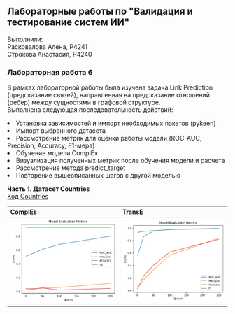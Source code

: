 ## Лабораторные работы по "Валидация и тестирование систем ИИ"
Выполнили: <br>
Расковалова Алена, P4241 <br>
Строкова Анастасия, P4240
 
### Лабораторная работа 6
В рамках лабораторной работы была изучена задача Link Prediction (предсказание связей), направленная на предсказание отношений (ребер) между сущностями в графовой структуре. <br>
Выполнена следующая последовательность действий:
<li> Установка зависимостей и импорт необходимых пакетов (pykeen)
<li> Импорт выбранного датасета
<li> Рассмотрение метрик для оценки работы модели (ROC-AUC, Precision, Accuracy, F1-мера)
<li> Обучение модели ComplEx
<li> Визуализация полученных метрик после обучения модели и расчета
<li> Рассмотрение метода predict_target
<li> Повторение вышеописанных шагов с другой моделью
<br>

**Часть 1. Датасет Countries** <br>
[Код Countries](LR6_Countries.ipynbb) <br>

|ComplEs|TransE|
|---|---|
|<img src="LR6_Countries_ComplEx_Metrics.png"/> <br>|<img src="LR6_Countries_TransE_Metrics.png"/> <br>|

<br>
